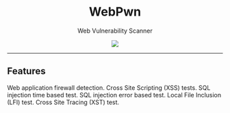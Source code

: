 <h1 align="center">WebPwn</h1>
<p align="center"Web Vuln Detector</p>
<p align="center">Web Vulnerability Scanner</p>
<p align="center"> 
   <img src="https://img.shields.io/badge/language-python-blue.svg">
</p>

***

## Features

Web application firewall detection.
Cross Site Scripting (XSS) tests.
SQL injection time based test.
SQL injection error based test.
Local File Inclusion (LFI) test.
Cross Site Tracing (XST) test.



